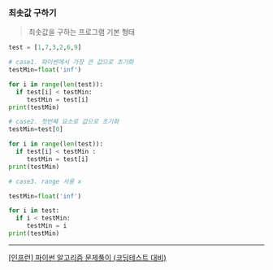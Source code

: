 ### 최솟값 구하기

> 최솟값을 구하는 프로그램 기본 형태  

```python
test = [1,7,3,2,6,9]

# case1. 파이썬에서 가장 큰 값으로 초기화
testMin=float('inf')

for i in range(len(test)):
  if test[i] < testMin:
     testMin = test[i]
print(testMin)

# case2. 첫번째 요소로 값으로 초기화
testMin=test[0]

for i in range(len(test)):
  if test[i] < testMin :
     testMin = test[i]
print(testMin)

# case3. range 사용 x

testMin=float('inf')

for i in test:
  if i < testMin:
     testMin = i
print(testMin)
```
___
[[인프런] 파이썬 알고리즘 문제풀이 (코딩테스트 대비)](https://www.inflearn.com/course/%ED%8C%8C%EC%9D%B4%EC%8D%AC-%EC%95%8C%EA%B3%A0%EB%A6%AC%EC%A6%98-%EB%AC%B8%EC%A0%9C%ED%92%80%EC%9D%B4-%EC%BD%94%EB%94%A9%ED%85%8C%EC%8A%A4%ED%8A%B8#)
